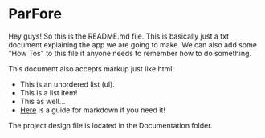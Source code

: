 # ParFore

Hey guys! So this is the README.md file. This is basically just a txt document explaining the app we are going to make. We can also add some "How Tos" to this file if anyone needs to remember how to do something. <br>

This document also accepts markup just like html:

<ul>
  <li>This is an unordered list (ul).</li>
  <li>This is a list item!</li>
  <li>This as well...</li>
  <li><a href='https://guides.github.com/features/mastering-markdown/'>Here</a> is a guide for markdown if you need it!</li>
</ul>

The project design file is located in the Documentation folder.
